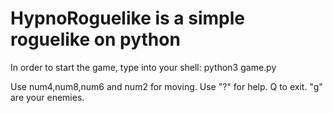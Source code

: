 # HypnoRoguelike is a simple roguelike on python
In order to start the game, type into your shell:
python3 game.py

Use num4,num8,num6 and num2 for moving.
Use "?" for help.
Q to exit.
"g" are your enemies.
